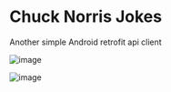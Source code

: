 # Chuck Norris Jokes
Another simple Android retrofit api client 

![image](https://user-images.githubusercontent.com/15724253/97725577-f487fe80-1a93-11eb-894c-6aa6f005f4ec.png)

![image](https://user-images.githubusercontent.com/15724253/97725619-0073c080-1a94-11eb-8a37-de233c7dc786.png)
